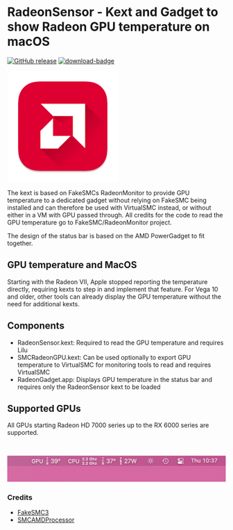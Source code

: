 # RadeonSensor - Kext and Gadget to show Radeon GPU temperature on macOS

[![GitHub release](https://img.shields.io/github/release/Aluveitie/RadeonSensor?include_prereleases=&sort=semver&color=blue)](https://github.com/Aluveitie/RadeonSensor/releases/) [![download-badge](https://img.shields.io/github/downloads/aluveitie/RadeonSensor/total.svg?style=flat-square "Download status")](https://github.com/aluveitie/RadeonSensor/releases/latest "Download status")

![](./imgs/icon.png)

The kext is based on FakeSMCs RadeonMonitor to provide GPU temperature to a dedicated gadget without relying on FakeSMC being installed and can therefore be used with VirtualSMC instead, or without either in a VM with GPU passed through. All credits for the code to read the GPU temperature go to FakeSMC/RadeonMonitor project.

The design of the status bar is based on the AMD PowerGadget to fit together.

## GPU temperature and MacOS
Starting with the Radeon VII, Apple stopped reporting the temperature directly, requiring kexts to step in and implement that feature. For Vega 10 and older, other tools can already display the GPU temperature without the need for additional kexts.

## Components

* RadeonSensor.kext: Required to read the GPU temperature and requires Lilu
* SMCRadeonGPU.kext: Can be used optionally to export GPU temperature to VirtualSMC for monitoring tools to read and requires VirtualSMC
* RadeonGadget.app: Displays GPU temperature in the status bar and requires only the RadeonSensor kext to be loaded

## Supported GPUs

All GPUs starting Radeon HD 7000 series up to the RX 6000 series are supported.

<br/>

![](./imgs/status_bar.png)

### Credits
* [FakeSMC3](https://github.com/CloverHackyColor/FakeSMC3_with_plugins)
* [SMCAMDProcessor](https://github.com/trulyspinach/SMCAMDProcessor)
